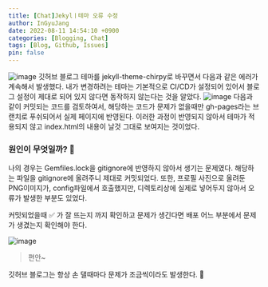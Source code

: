 ```yaml
---
title: [Chat]Jekylㅣ테마 오류 수정
author: InGyuJang
date: 2022-08-11 14:54:10 +0900
categories: [Blogging, Chat]
tags: [Blog, Github, Issues]
pin: false
---
```

![image](https://velog.velcdn.com/images/a87380/post/cc31493a-1290-4870-b332-b00152291854/image.png)
깃허브 블로그 테마를 jekyll-theme-chirpy로 바꾸면서 다음과 같은 에러가 계속해서 발생했다.
내가 변경하려는 테마는 기본적으로 CI/CD가 설정되어 있어서 블로그 설정이 제대로 되어 있지 않다면 동작하지 않는다는 것을 알았다.
![image](https://velog.velcdn.com/images/redforest/post/d456169b-e2d9-4151-9ea6-75f9fecd8550/image.png)
다음과 같이 커밋되는 코드를 검토하여서, 해당하는 코드가 문제가 없을때만 gh-pages라는 브랜치로 푸쉬되어서 실제 페이지에 반영된다.
이러한 과정이 반영되지 않아서 테마가 적용되지 않고 index.html의 내용이 날것 그대로 보여지는 것이었다.

### 원인이 무엇일까? 🔨
나의 경우는 Gemfiles.lock을 gitignore에 반영하지 않아서 생기는 문제였다. 해당하는 파일을 gitignore에 올려주니 제대로 커밋되었다.
또한, 프로필 사진으로 올려둔 PNG이미지가, config파일에서 호출했지만, 디렉토리상에 실제로 넣어두지 않아서 오류가 발생한 부분도 있었다.

커밋되었을때 ✅ 가 잘 뜨는지 까지 확인하고 문제가 생긴다면 배포 어느 부분에서 문제가 생겼는지 확인해야 한다.

![image](https://velog.velcdn.com/images/redforest/post/ebb3f39e-ac13-45bd-a680-a0f6a17f1392/image.png)
> 편안~

깃허브 블로그는 항상 손 댈때마다 문제가 조금씩이라도 발생한다. 🤦